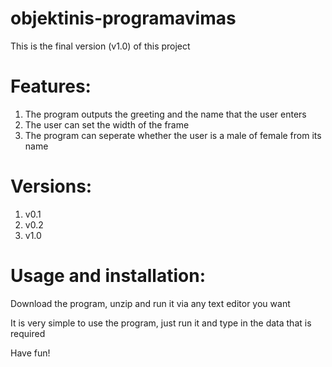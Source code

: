 # objektinis-programavimas
This is the final version (v1.0) of this project

# Features:

  1) The program outputs the greeting and the name that the user enters
  2) The user can set the width of the frame
  3) The program can seperate whether the user is a male of female from its name
  
 # Versions:
 
  1) v0.1
  2) v0.2
  3) v1.0
  
 # Usage and installation:
 
 Download the program, unzip and run it via any text editor you want
 
 It is very simple to use the program, just run it and type in the data that is required
 
 Have fun!
